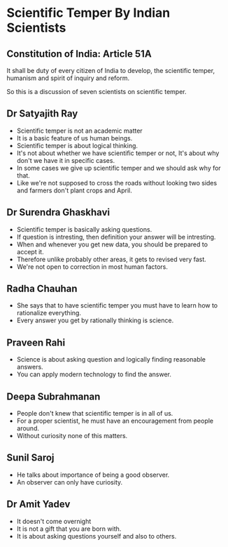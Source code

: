 # Scientific Temper By Indian Scientists

## Constitution of India: Article 51A

It shall be duty of every citizen of India to develop, the scientific temper, humanism and spirit of inquiry and reform.

So this is a discussion of seven scientists on scientific temper.

## Dr Satyajith Ray

* Scientific temper is not an academic matter
* It is a basic feature of us human beings.
* Scientific temper is about logical thinking.
* It's not about whether we have scientific temper or not, It's about why don't we have it in specific cases.
* In some cases we give up scientific temper and we should ask why for that.
* Like we're not supposed to cross the roads without looking two sides and farmers don't plant crops and April.

## Dr Surendra Ghaskhavi

* Scientific temper is basically asking questions.
* If question is intresting, then definition your answer will be intresting.
* When and whenever you get new data, you should be prepared to accept it.
* Therefore unlike probably other areas, it gets to revised very fast.
* We're not open to correction in most human factors.

## Radha Chauhan

* She says that to have scientific temper you must have to learn how to rationalize everything.
* Every answer you get by rationally thinking is science.

##  Praveen Rahi

* Science is about asking question and logically finding reasonable answers.
* You can apply modern technology to find the answer.

## Deepa Subrahmanan

* People don't knew that scientific temper is in all of us.
* For a proper scientist, he must have an encouragement from people around.
* Without curiosity none of this matters.

## Sunil Saroj

* He talks about importance of being a good observer.
* An observer can only have curiosity.

## Dr Amit Yadev

* It doesn't come overnight
* It is not a gift that you are born with.
* It is about asking questions yourself and also to others.


